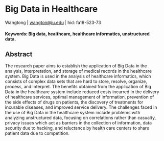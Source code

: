 # Big Data in Healthcare
Wangtong | wangton@iu.edu | hid: fa18-523-73

#### Keywords: Big data, healthcare, healthcare informatics, unstructured data.

## Abstract
The research paper aims to establish the application of Big Data in the analysis, interpretation, and storage of medical records in the healthcare system. Big Data is used in the analysis of healthcare informatics, which consists of complex data sets that are hard to store, resolve, organize, process, and interpret. The benefits obtained from the application of Big Data in the healthcare system include reduced costs incurred in the delivery of healthcare services, optimal management of information, prevention of the side effects of drugs on patients, the discovery of treatments for incurable diseases, and improved service delivery. The challenges faced in the use of Big Data in the healthcare system include problems with analyzing unstructured data, focusing on correlations rather than casualty, privacy issues which act as barriers in the collection of information, data security due to hacking, and reluctance by health care centers to share patient data due to competition. 
